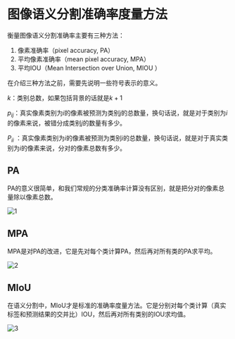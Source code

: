 # 图像语义分割准确率度量方法

衡量图像语义分割准确率主要有三种方法：

1. 像素准确率（pixel accuracy, PA）
2. 平均像素准确率（mean pixel accuracy, MPA）
3. 平均IOU（Mean Intersection over Union, MIOU ）

在介绍三种方法之前，需要先说明一些符号表示的意义。

$k$：类别总数，如果包括背景的话就是$k+1$

$p_{ij}$：真实像素类别为$i$的像素被预测为类别$j$的总数量，换句话说，就是对于类别为$i$的像素来说，被错分成类别$j$的数量有多少。

$P_{ii}$ ：真实像素类别为$i$的像素被预测为类别$i$的总数量，换句话说，就是对于真实类别为$i$的像素来说，分对的像素总数有多少。 

## PA

PA的意义很简单，和我们常规的分类准确率计算没有区别，就是把分对的像素总量除以像素总数。

![1](E:\DeepLearning\segmentaion\notes\Metric\pics\1.png)

## MPA

MPA是对PA的改进，它是先对每个类计算PA，然后再对所有类的PA求平均。

![2](E:\DeepLearning\segmentaion\notes\Metric\pics\2.png)

## MIoU

在语义分割中，MIoU才是标准的准确率度量方法。它是分别对每个类计算（真实标签和预测结果的交并比）IOU，然后再对所有类别的IOU求均值。

![3](E:\DeepLearning\segmentaion\notes\Metric\pics\3.png)